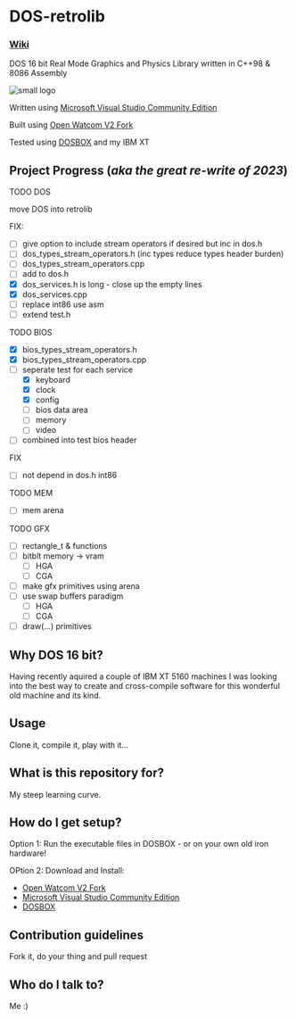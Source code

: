 # DOS-retrolib
### [Wiki](https://github.com/ifknot/DOS-retrolib/wiki)
DOS 16 bit Real Mode Graphics and Physics Library written in C++98 &amp; 8086 Assembly

![small logo](https://cldup.com/MWyAWo2qLY.png) 

Written using [Microsoft Visual Studio Community Edition](https://visualstudio.microsoft.com/vs/community/)

Built using [Open Watcom V2 Fork](https://open-watcom.github.io/)

Tested using [DOSBOX](https://www.dosbox.com/) and my IBM XT

## Project Progress (*aka the great re-write of 2023*)

TODO DOS

move DOS into retrolib

FIX:
+ [ ] give option to include stream operators if desired but inc in dos.h 
+ [ ] dos_types_stream_operators.h (inc types reduce types header burden)
+ [ ] dos_types_stream_operators.cpp 
+ [ ] add to dos.h
+ [x] dos_services.h is long - close up the empty lines
+ [x] dos_services.cpp
+ [ ] replace int86 use asm
+ [ ] extend test.h

TODO BIOS
+ [x] bios_types_stream_operators.h
+ [x] bios_types_stream_operators.cpp
+ [ ] seperate test for each service
    + [x] keyboard
    + [x] clock 
    + [x] config
    + [ ] bios data area 
    + [ ] memory
    + [ ] video
+ [ ] combined into test bios header

FIX
+ [ ] not depend in dos.h int86

TODO MEM
+ [ ] mem arena

TODO GFX
+ [ ] rectangle_t & functions
+ [ ] bitblt memory -> vram
    + [ ] HGA
    + [ ] CGA
+ [ ] make gfx primitives using arena
+ [ ] use swap buffers paradigm
    + [ ] HGA
    + [ ] CGA
+ [ ] draw(...) primitives

## Why DOS 16 bit?

Having recently aquired a couple of IBM XT 5160 machines I was looking into the best way to create and cross-compile software for this wonderful old machine and its kind.

## Usage

Clone it, compile it, play with it...

## What is this repository for?

My steep learning curve.

## How do I get setup?

Option 1: Run the executable files in DOSBOX - or on your own old iron hardware!

OPtion 2: Download and Install:

+ [Open Watcom V2 Fork](https://open-watcom.github.io/)
+ [Microsoft Visual Studio Community Edition](https://visualstudio.microsoft.com/vs/community/)
+ [DOSBOX](https://www.dosbox.com/)

## Contribution guidelines

Fork it, do your thing and pull request

## Who do I talk to?

Me :)
